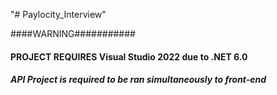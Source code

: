"# Paylocity_Interview" 


####WARNING###########
#### PROJECT REQUIRES Visual Studio 2022 due to .NET 6.0 ###############


##### API Project is required to be ran simultaneously to front-end ##### 
